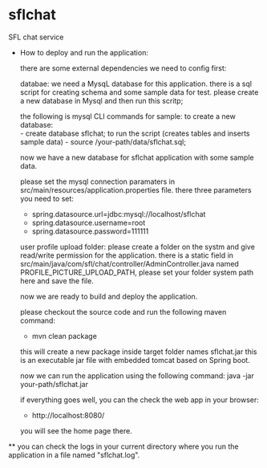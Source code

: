 # sflchat
SFL chat service


- How to deploy and run the application:

  there are some external dependencies we need to config first:

  databae:
    we need a MysqL database for this application. 
    there is a sql script for creating schema and some sample data for test.
    please create a new database in Mysql and then run this scritp;
   
    the following is mysql CLI commands for sample:
     to create a new database:  
        - create database sflchat;
     to run the script (creates tables and inserts sample data)
        - source /your-path/data/sflchat.sql;

     now we have a new database for sflchat application with some sample data.
     
     please set the mysql connection paramaters in src/main/resources/application.properties file.
     there three parameters you need to set:

     - spring.datasource.url=jdbc:mysql://localhost/sflchat
     - spring.datasource.username=root
     - spring.datasource.password=111111

     
   user profile upload folder:
    please create a folder on the systm and give read/write permission for the application.
    there is a static field in src/main/java/com/sfl/chat/controller/AdminController.java 
    named PROFILE_PICTURE_UPLOAD_PATH, please set your folder system path here and save the file.


   now we are ready to build and deploy the application.
   
   please checkout the source code and run the following maven command:
   - mvn clean package

   this will create a new package inside target folder names sflchat.jar
   this is an executable jar file with embedded tomcat based on Spring boot.


   now we can run the application using the following command:
   java -jar your-path/sflchat.jar   

   if everything goes well, you can the check the web app in your browser:
   - http://localhost:8080/
   
   you will see the home page there.


** you can check the logs in your current directory where you run the application in a file named "sflchat.log". 

   

 
    

   
  


